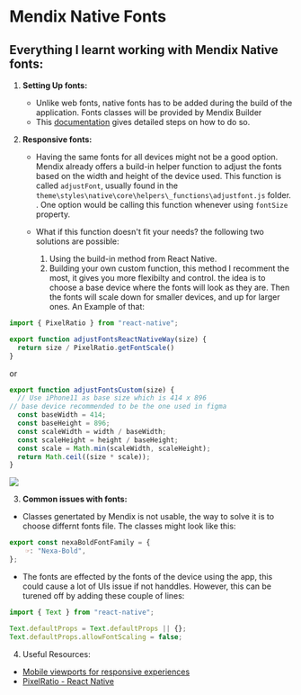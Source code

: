 # Mendix Native Fonts
## Everything I learnt working with Mendix Native fonts:

1. **Setting Up fonts:**
   - Unlike web fonts, native fonts has to be added during the build of the application. Fonts classes will be provided by Mendix Builder
   - This [documentation](https://docs.mendix.com/howto8/mobile/native-custom-fonts/) gives detailed steps on how to do so.

2. **Responsive fonts:**
   - Having the same fonts for all devices might not be a good option. Mendix already offers a build-in helper function to adjust the fonts based on the width and height of the device used. This function is called `adjustFont`, usually found in the `theme\styles\native\core\helpers\_functions\adjustfont.js` folder.
. One option would be calling this function whenever using `fontSize` property.

    - What if this function doesn't fit your needs? the following two solutions are possible:
        1. Using the build-in method from React Native.
        2. Building your own custom function, this method I recomment the most, it gives you more flexibilty and control. the idea is to choose a base device where the fonts will look as they are. 
Then the fonts will scale down for smaller devices, and up for larger ones. An Example of that:
```js
import { PixelRatio } from "react-native";

export function adjustFontsReactNativeWay(size) {
  return size / PixelRatio.getFontScale()
}
```
or
```js
export function adjustFontsCustom(size) {
  // Use iPhone11 as base size which is 414 x 896
// base device recommended to be the one used in figma
  const baseWidth = 414;
  const baseHeight = 896;
  const scaleWidth = width / baseWidth;
  const scaleHeight = height / baseHeight;
  const scale = Math.min(scaleWidth, scaleHeight);
  return Math.ceil((size * scale));
}
```
![](https://raw.githubusercontent.com/heyman333/react-native-responsive-fontsize/HEAD/images/main.png)


3. **Common issues with fonts:**
- Classes genertated by Mendix is not usable, the way to solve it is to choose differnt fonts file. The classes might look like this:
```js
export const nexaBoldFontFamily = {
    ☞: "Nexa-Bold",
};
```
- The fonts are effected by the fonts of the device using the app, this could cause a lot of UIs issue if not handdles. However, this can be turened off by adding these couple of lines:
```js
import { Text } from "react-native";

Text.defaultProps = Text.defaultProps || {};
Text.defaultProps.allowFontScaling = false;
```

4. Useful Resources:
- [Mobile viewports for responsive experiences](https://experienceleague.adobe.com/docs/target/using/experiences/vec/mobile-viewports.html)
- [PixelRatio - React Native](https://reactnative.dev/docs/pixelratio)

